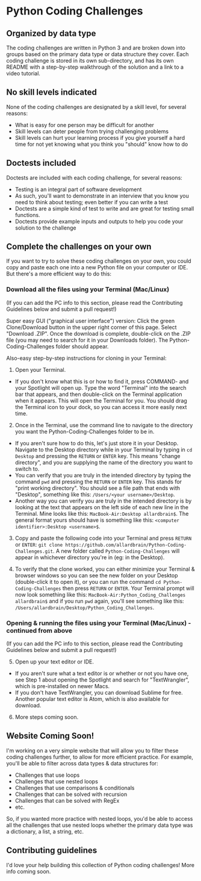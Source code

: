 # Python Coding Challenges

## Organized by data type
The coding challenges are written in Python 3 and are broken down into groups based on the primary data type or data structure they cover. Each coding challenge is stored in its own sub-directory, and has its own README with a step-by-step walkthrough of the solution and a link to a video tutorial.

## No skill levels indicated
None of the coding challenges are designated by a skill level, for several reasons:

* What is easy for one person may be difficult for another
* Skill levels can deter people from trying challenging problems
* Skill levels can hurt your learning process if you give yourself a hard time for not yet knowing what you think you "should" know how to do

## Doctests included
Doctests are included with each coding challenge, for several reasons:

* Testing is an integral part of software development
* As such, you'll want to demonstrate in an interview that you know you need to think about testing; even better if you can write a test
* Doctests are a simple kind of test to write and are great for testing small functions.
* Doctests provide example inputs and outputs to help you code your solution to the challenge

## Complete the challenges on your own
If you want to try to solve these coding challenges on your own, you could copy and paste each one into a new Python file on your computer or IDE. But there's a more efficient way to do this:

### Download all the files using your Terminal (Mac/Linux)

(If you can add the PC info to this section, please read the Contributing Guidelines below and submit a pull request!)

Super easy GUI ("graphical user interface") version: Click the green Clone/Download button in the upper right corner of this page. Select "Download .ZIP". Once the download is complete, double-click on the .ZIP file (you may need to search for it in your Downloads folder). The Python-Coding-Challenges folder should appear.

Also-easy step-by-step instructions for cloning in your Terminal:

1. Open your Terminal. 
- If you don't know what this is or how to find it, press COMMAND-<spacebar> and your Spotlight will open up. Type the word "Terminal" into the search bar that appears, and then double-click on the Terminal application when it appears. This will open the Terminal for you. You should drag the Terminal icon to your dock, so you can access it more easily next time.

2. Once in the Terminal, use the command line to navigate to the directory you want the Python-Coding-Challenges folder to be in.
- If you aren't sure how to do this, let's just store it in your Desktop. Navigate to the Desktop directory while in your Terminal by typing in `cd Desktop` and pressing the `RETURN` or `ENTER` key. This means "change directory", and you are supplying the name of the directory you want to switch to.
- You can verify that you are truly in the intended directory by typing the command `pwd` and pressing the `RETURN` or `ENTER` key. This stands for "print working directory". You should see a file path that ends with "Desktop", something like this: `/Users/<your username>/Desktop`.
- Another way you can verify you are truly in the intended directory is by looking at the text that appears on the left side of each new line in the Terminal. Mine looks like this: `MacBook-Air:Desktop allardbrain$`. The general format yours should have is something like this: `<computer identifier>:Desktop <username>$`.

3. Copy and paste the following code into your Terminal and press `RETURN` or `ENTER`: `git clone https://github.com/allardbrain/Python-Coding-Challenges.git`. A new folder called `Python-Coding-Challenges` will appear in whichever directory you're in (eg: in the Desktop).

4. To verify that the clone worked, you can either minimize your Terminal & browser windows so you can see the new folder on your Desktop (double-click it to open it), or you can run the command `cd Python-Coding-Challenges` then press `RETURN` or `ENTER`. Your Terminal prompt will now look something like this: `MacBook-Air:Python_Coding_Challenges allardbrain$` and if you run `pwd` again, you'll see something like this: `/Users/allardbrain/Desktop/Python_Coding_Challenges`.

### Opening & running the files using your Terminal (Mac/Linux) - continued from above

(If you can add the PC info to this section, please read the Contributing Guidelines below and submit a pull request!)

5. Open up your text editor or IDE. 
- If you aren't sure what a text editor is or whether or not you have one, see Step 1 about opening the Spotlight and search for "TextWrangler", which is pre-installed on newer Macs.
- If you don't have TextWrangler, you can download Sublime for free. Another popular text editor is Atom, which is also available for download.

6. More steps coming soon.


## Website Coming Soon!
I'm working on a very simple website that will allow you to filter these coding challenges further, to allow for more efficient practice. For example, you'll be able to filter across data types & data structures for:

* Challenges that use loops
* Challenges that use nested loops
* Challenges that use comparisons & conditionals
* Challenges that can be solved with recursion
* Challenges that can be solved with RegEx
* etc.

So, if you wanted more practice with nested loops, you'd be able to access all the challenges that use nested loops whether the primary data type was a dictionary, a list, a string, etc.

## Contributing guidelines
I'd love your help building this collection of Python coding challenges! More info coming soon.